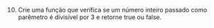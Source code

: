 10) Crie uma função que verifica se um número inteiro passado como parêmetro é divisível por 3 e retorne true
ou false.
